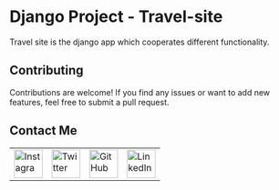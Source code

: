 # Django Project - Travel-site
Travel site is the django app which cooperates different functionality.

## Contributing

Contributions are welcome! If you find any issues or want to add new features, feel free to submit a pull request.

## Contact Me

<table>
  <tr>
    <td><img src="https://github.com/realsanjeev/protfolio/blob/main/src/assets/images/instagram.png" alt="Instagram" width="50" height="50"></td>
    <td><img src="https://github.com/realsanjeev/protfolio/blob/main/src/assets/images/twitter.png" alt="Twitter" width="50" height="50"></td>
    <td><img src="https://github.com/realsanjeev/protfolio/blob/main/src/assets/images/github.png" alt="GitHub" width="50" height="50"></td>
    <td><img src="https://github.com/realsanjeev/protfolio/blob/main/src/assets/images/linkedin-logo.png" alt="LinkedIn" width="50" height="50"></td>
  </tr>
</table>
